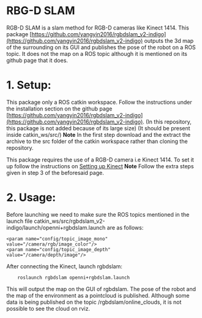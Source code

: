 # RBG-D SLAM

RGB-D SLAM is a slam method for RGB-D cameras like Kinect 1414. This package 
[https://github.com/yangyin2016/rgbdslam_v2-indigo](https://github.com/yangyin2016/rgbdslam_v2-indigo) outputs the 3d map 
of the surrounding on its GUI and publishes the pose of the robot on a ROS topic. It does not the map on a ROS topic although it 
is mentioned on its github page that it does.

# 1. Setup:

This package only a ROS catkin workspace. Follow the instructions under the installation section on the github page 
[https://github.com/yangyin2016/rgbdslam_v2-indigo](https://github.com/yangyin2016/rgbdslam_v2-indigo). (In this repository, 
this package is not added because of its large size) (It should be present inside catkin_ws/src/)
**Note** In the first step download and the extract the archive to the src folder of the catkin workspace rather than cloning the repository.

This package requires the use of a RGB-D camera i.e Kinect 1414. To set it up follow the instructions on 
[Setting up Kinect](http://blog.justsophie.com/installing-kinect-nite-drivers-on-ubuntu-14-04-and-ros-indigo/) 
**Note** Follow the extra steps given in step 3 of the beforesaid page.

# 2. Usage:

Before launching we need to make sure the ROS topics mentioned in the launch file catkin_ws/src/rgbdslam_v2-indigo/launch/openni+rgbdslam.launch are as follows:

    <param name="config/topic_image_mono"              value="/camera/rgb/image_color"/> 
    <param name="config/topic_image_depth"             value="/camera/depth/image"/>


After connecting the Kinect, launch rgbdslam:

		roslaunch rgbdslam openni+rgbdslam.launch

This will output the map on the GUI of rgbdslam. The pose of the robot and the map of the environment as a pointcloud is published. Although some data is being published on the topic /rgbdslam/online_clouds, it is not possible to see the cloud on rviz.

